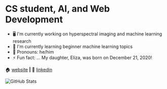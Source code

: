# CS student, AI, and Web Development

- 🖥  I'm currently working on hyperspectral imaging and machine learning research
- 🌱  I'm currently learning beginner machine learning topics
- 🙂  Pronouns: he/him
- ⚡  Fun fact: ... My daughter, Eliza, was born on December 21, 2020!

🏠 [website][website] **|**
👔 [linkedin][linkedin]

<img alt="GitHub Stats"
         src="https://github-readme-stats.vercel.app/api?username=michaelnavs&show_icons=true&theme=default&hide_border=true" />

[website]: https://michaelnavarro.io
[linkedin]: https://www.linkedin.com/in/michael-navarro-297438167/
